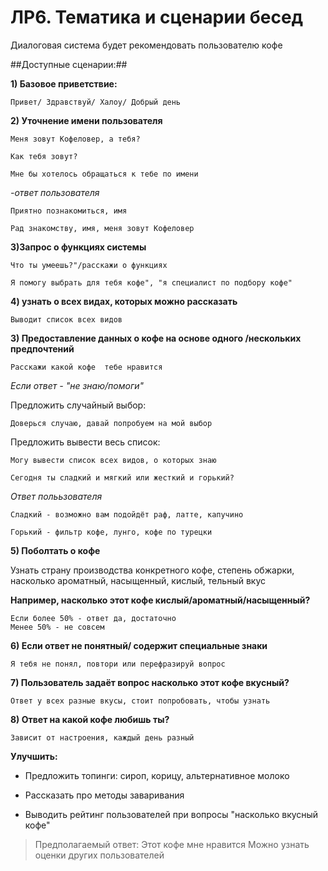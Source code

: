 ЛР6. Тематика и сценарии бесед
===============================

Диалоговая система будет рекомендовать пользователю кофе


##Доступные сценарии:##

**1) Базовое приветствие:**

    Привет/ Здравствуй/ Халоу/ Добрый день     

**2) Уточнение имени пользователя**

    Меня зовут Кофеловер, а тебя?     

    Как тебя зовут?   

    Мне бы хотелось обращаться к тебе по имени    

*-ответ пользователя*

    Приятно познакомиться, имя  

    Рад знакомству, имя, меня зовут Кофеловер   

**3)Запрос о функциях системы**

    Что ты умеешь?"/расскажи о функциях     

    Я помогу выбрать для тебя кофе", "я специалист по подбору кофе" 

**4) узнать о всех видах, которых можно рассказать**

    Выводит список всех видов    

**3) Предоставление данных о кофе на основе одного /нескольких предпочтений**

    Расскажи какой кофе  тебе нравится  

*Если ответ - "не знаю/помоги"*

   Предложить случайный выбор:

    Доверься случаю, давай попробуем на мой выбор    
   
   Предложить вывести весь список: 
   
    Могу вывести список всех видов, о которых знаю  

    Сегодня ты сладкий и мягкий или жесткий и горький?  

*Ответ полььзователя*

    Сладкий - возможно вам подойдёт раф, латте, капучино    

    Горький - фильтр кофе, лунго, кофе по турецки   

**5) Поболтать о кофе**

Узнать страну производства конкретного кофе, степень обжарки, насколько ароматный, насыщенный, кислый, тельный вкус

**Например, насколько этот кофе кислый/ароматный/насыщенный?**

    Если более 50% - ответ да, достаточно   
    Менее 50% - не совсем   

**6) Если ответ не понятный/ содержит специальные знаки**

    Я тебя не понял, повтори или перефразируй вопрос    

**7) Пользователь задаёт вопрос насколько этот кофе вкусный?**

    Ответ у всех разные вкусы, стоит попробовать, чтобы узнать  

**8) Ответ на какой кофе любишь ты?**

    Зависит от настроения, каждый день разный   


**Улучшить:**

* Предложить топинги: сироп, корицу, альтернативное молоко

* Рассказать про методы заваривания

* Выводить рейтинг пользователей при вопросы "насколько вкусный кофе"

>Предполагаемый ответ: Этот кофе мне нравится  Можно узнать оценки других пользователей
